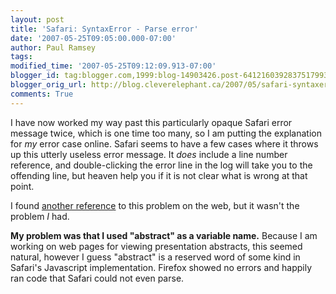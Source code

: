 ```yaml
---
layout: post
title: 'Safari: SyntaxError - Parse error'
date: '2007-05-25T09:05:00.000-07:00'
author: Paul Ramsey
tags: 
modified_time: '2007-05-25T09:12:09.913-07:00'
blogger_id: tag:blogger.com,1999:blog-14903426.post-6412160392837517993
blogger_orig_url: http://blog.cleverelephant.ca/2007/05/safari-syntaxerror-parse-error.html
comments: True
---
```


I have now worked my way past this particularly opaque Safari error message twice, which is one time too many, so I am putting the explanation for *my* error case online.  Safari seems to have a few cases where it throws up this utterly useless error message.  It *does* include a line number reference, and double-clicking the error line in the log will take you to the offending line, but heaven help you if it is not clear what is wrong at that point.

I found [another reference](http://meyerweb.com/eric/thoughts/2005/07/11/safari-syntaxerror/) to this problem on the web, but it wasn't the problem *I* had.

**My problem was that I used "abstract" as a variable name.**  Because I am working on web pages for viewing presentation abstracts, this seemed natural, however I guess "abstract" is a reserved word of some kind in Safari's Javascript implementation.  Firefox showed no errors and happily ran code that Safari could not even parse.